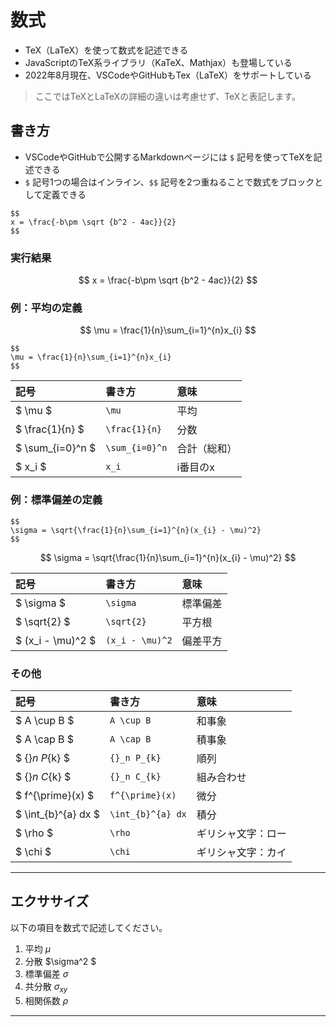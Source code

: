 # 数式

* TeX（LaTeX）を使って数式を記述できる
* JavaScriptのTeX系ライブラリ（KaTeX、Mathjax）も登場している
* 2022年8月現在、VSCodeやGitHubもTex（LaTeX）をサポートしている

> ここではTeXとLaTeXの詳細の違いは考慮せず、TeXと表記します。

## 書き方

* VSCodeやGitHubで公開するMarkdownページには `$` 記号を使ってTeXを記述できる
* `$` 記号1つの場合はインライン、`$$` 記号を2つ重ねることで数式をブロックとして定義できる

```
$$
x = \frac{-b\pm \sqrt {b^2 - 4ac}}{2} 
$$
```

### 実行結果

$$
x = \frac{-b\pm \sqrt {b^2 - 4ac}}{2} 
$$


### 例：平均の定義

$$
\mu = \frac{1}{n}\sum_{i=1}^{n}x_{i}
$$


```
$$
\mu = \frac{1}{n}\sum_{i=1}^{n}x_{i}
$$
```

|記号|書き方|意味|
|:--|:--|:--|
|$ \mu $|` \mu `|平均|
|$ \frac{1}{n} $| `\frac{1}{n}` |分数|
|$ \sum_{i=0}^n $ | `\sum_{i=0}^n` |合計（総和）|
|$ x_i $ | `x_i` |i番目のx|


### 例：標準偏差の定義

```
$$
\sigma = \sqrt{\frac{1}{n}\sum_{i=1}^{n}(x_{i} - \mu)^2}
$$
```

$$
\sigma = \sqrt{\frac{1}{n}\sum_{i=1}^{n}(x_{i} - \mu)^2}
$$

|記号|書き方|意味
|:--|:--|:--|
|$ \sigma $|` \sigma `|標準偏差|
|$ \sqrt{2} $| `\sqrt{2}` |平方根|
|$ (x_i - \mu)^2 $ | `(x_i - \mu)^2` |偏差平方|

### その他

|記号|書き方|意味|
|:--|:--|:--|
|$ A \cup B $|`A \cup B`|和事象|
|$ A \cap B $| `A \cap B` |積事象|
|$ {}_n P_{k} $ | `{}_n P_{k}` |順列|
|$ {}_n C_{k} $ | `{}_n C_{k}` |組み合わせ|
|$ f^{\prime}(x) $ | `f^{\prime}(x)` |微分|
|$ \int_{b}^{a} dx $ | `\int_{b}^{a} dx` |積分|
|$ \rho $ | `\rho` |ギリシャ文字：ロー|
|$ \chi $ | `\chi` |ギリシャ文字：カイ|

---

## エクササイズ

以下の項目を数式で記述してください。

1. 平均 $\mu$
1. 分散 $\sigma^2 $
1. 標準偏差 $\sigma$
1. 共分散 $\sigma_{xy}$
1. 相関係数 $\rho$

---
